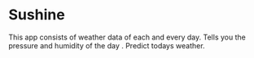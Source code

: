 # Sushine
This app consists of weather data of each and every day.
Tells you the pressure and humidity of the day .
Predict todays weather.
